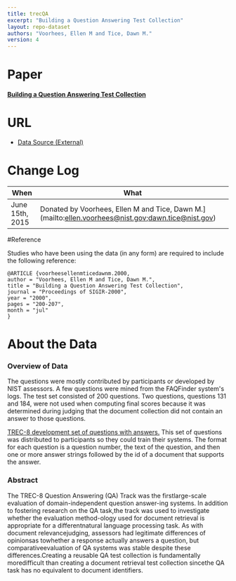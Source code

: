 ```yaml
---
title: trecQA
excerpt: "Building a Question Answering Test Collection"
layout: repo-dataset
authors: "Voorhees, Ellen M and Tice, Dawn M."
version: 4
---
```


# Paper 
#### [Building a Question Answering Test Collection](http://trec.nist.gov/data/qa/qa_main/qa.ps)

# URL

* [Data Source (External)](http://trec.nist.gov/data/qamain.html)

# Change Log

When | What
---- | ----
June 15th, 2015 | Donated by Voorhees, Ellen M and Tice, Dawn M.](mailto:ellen.voorhees@nist.gov;dawn.tice@nist.gov)

#Reference

Studies who have been using the data (in any form) are required to include the following reference:

```
@ARTICLE {voorheesellenmticedawnm.2000, 
author = "Voorhees, Ellen M and Tice, Dawn M.", 
title = "Building a Question Answering Test Collection", 
journal = "Proceedings of SIGIR-2000", 
year = "2000", 
pages = "200-207", 
month = "jul" 
}
```

# About the Data

### Overview of Data

The questions were mostly contributed by participants or developed by NIST assessors. A few questions were mined from the FAQFinder system's logs. The test set consisted of 200 questions. Two questions, questions 131 and 184, were not used when computing final scores because it was determined during judging that the document collection did not contain an answer to those questions.

[TREC-8 development set of questions with answers.](http://trec.nist.gov/data/qa/T8_QAdata/development.qa)
This set of questions was distributed to participants so they could train their systems. The format for each question is a question number, the text of the question, and then one or more answer strings followed by the id of a document that supports the answer.

### Abstract
The TREC-8 Question Answering (QA) Track was the firstlarge-scale evaluation of domain-independent question answer-ing systems.  In addition to fostering research on the QA task,the track was used to investigate whether the evaluation method-ology used for document retrieval is appropriate for a differentnatural language processing task.  As with document relevancejudging,  assessors had legitimate differences of opinionsas towhether a response actually answers a question, but comparativeevaluation of QA systems was stable despite these differences.Creating a  reusable  QA test  collection  is fundamentally  moredifficult than creating a document retrieval test collection sincethe QA task has no equivalent to document identifiers.
